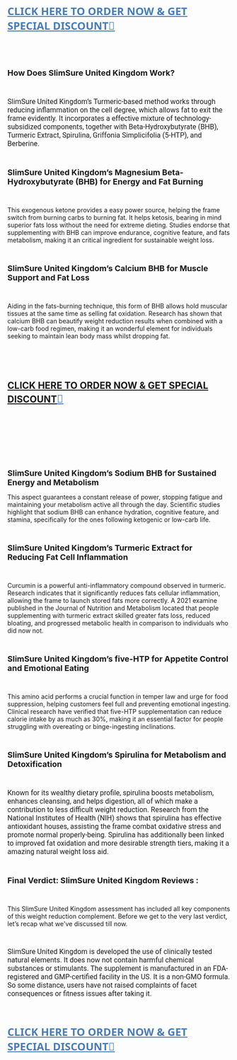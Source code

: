 <p align="left">&nbsp;</p>
<p align="left">&nbsp;</p>
<h2 class="western" align="left"><a href="https://www.facebook.com/UKSlimSure/"><strong><span style="color: #477db8;"><span style="font-family: 'Segoe UI', 'Helvetica Neue', Helvetica, Roboto, Oxygen, Ubuntu, Cantarell, 'Fira Sans', 'Droid Sans', sans-serif;"><span style="font-size: x-large;"><u><strong>CLICK HERE TO ORDER NOW &amp; GET SPECIAL DISCOUNT</strong></u></span></span></span></strong><strong><span style="color: #477db8;"><span style="font-family: 'Segoe UI', 'Helvetica Neue', Helvetica, Roboto, Oxygen, Ubuntu, Cantarell, 'Fira Sans', 'Droid Sans', sans-serif;"><span style="font-size: x-large;"><u><strong>💟</strong></u></span></span></span></strong></a></h2>
<p>&nbsp;</p>
<p>&nbsp;</p>
<p><span style="font-size: large;"><strong>How Does SlimSure United Kingdom Work?</strong></span></p>
<p>&nbsp;</p>
<p><span style="color: #1f1f1f;"><span style="font-family: Roboto, Noto, sans-serif;"><span style="font-size: medium;">SlimSure United Kingdom&rsquo;s Turmeric-based method works through reducing inflammation on the cell degree, which allows fat to exit the frame evidently. It incorporates a effective mixture of technology-subsidized components, together with Beta-Hydroxybutyrate (BHB), Turmeric Extract, Spirulina, Griffonia Simplicifolia (5-HTP), and Berberine.</span></span></span></p>
<p>&nbsp;</p>
<p><span style="font-size: large;"><strong>SlimSure United Kingdom&rsquo;s Magnesium Beta-Hydroxybutyrate (BHB) for Energy and Fat Burning</strong></span></p>
<p>&nbsp;</p>
<p>This exogenous ketone provides a easy power source, helping the frame switch from burning carbs to burning fat. It helps ketosis, bearing in mind superior fats loss without the need for extreme dieting. Studies endorse that supplementing with BHB can improve endurance, cognitive feature, and fats metabolism, making it an critical ingredient for sustainable weight loss.</p>
<p>&nbsp;</p>
<p><span style="font-size: large;"><strong>SlimSure United Kingdom&rsquo;s Calcium BHB for Muscle Support and Fat Loss</strong></span></p>
<p>&nbsp;</p>
<p>Aiding in the fats-burning technique, this form of BHB allows hold muscular tissues at the same time as selling fat oxidation. Research has shown that calcium BHB can beautify weight reduction results when combined with a low-carb food regimen, making it an wonderful element for individuals seeking to maintain lean body mass whilst dropping fat.</p>
<p>&nbsp;</p>
<p>&nbsp;</p>
<h2 class="western"><a href="https://besthealthtopic.com/slimsure-united-kingdom-buy/"><strong>CLICK HERE TO ORDER NOW &amp; GET SPECIAL DISCOUNT</strong><strong><span style="color: #477db8;"><span style="font-family: 'Segoe UI', 'Helvetica Neue', Helvetica, Roboto, Oxygen, Ubuntu, Cantarell, 'Fira Sans', 'Droid Sans', sans-serif;"><span style="font-size: x-large;"><u><strong>💟</strong></u></span></span></span></strong></a></h2>
<p>&nbsp;</p>
<p>&nbsp;</p>
<p>&nbsp;</p>
<p>&nbsp;</p>
<p><span style="font-size: large;"><strong>SlimSure United Kingdom&rsquo;s Sodium BHB for Sustained Energy and Metabolism</strong></span></p>
<p>This aspect guarantees a constant release of power, stopping fatigue and maintaining your metabolism active all through the day. Scientific studies highlight that sodium BHB can enhance hydration, cognitive feature, and stamina, specifically for the ones following ketogenic or low-carb life.</p>
<p>&nbsp;</p>
<p><span style="font-size: large;"><strong>SlimSure United Kingdom&rsquo;s Turmeric Extract for Reducing Fat Cell Inflammation</strong></span></p>
<p>&nbsp;</p>
<p>Curcumin is a powerful anti-inflammatory compound observed in turmeric. Research indicates that it significantly reduces fats cellular inflammation, allowing the frame to launch stored fats more correctly. A 2021 examine published in the Journal of Nutrition and Metabolism located that people supplementing with turmeric extract skilled greater fats loss, reduced bloating, and progressed metabolic health in comparison to individuals who did now not.</p>
<p>&nbsp;</p>
<p><span style="font-size: large;"><strong>SlimSure United Kingdom&rsquo;s five-HTP for Appetite Control and Emotional Eating</strong></span></p>
<p>&nbsp;</p>
<p>This amino acid performs a crucial function in temper law and urge for food suppression, helping customers feel full and preventing emotional ingesting. Clinical research have verified that five-HTP supplementation can reduce calorie intake by as much as 30%, making it an essential factor for people struggling with overeating or binge-ingesting inclinations.</p>
<p>&nbsp;</p>
<p><span style="font-size: large;"><strong>SlimSure United Kingdom&rsquo;s Spirulina for Metabolism and Detoxification</strong></span></p>
<p>&nbsp;</p>
<p><span style="color: #1f1f1f;"><span style="font-family: Roboto, Noto, sans-serif;"><span style="font-size: medium;">Known for its wealthy dietary profile, spirulina boosts metabolism, enhances cleansing, and helps digestion, all of which make a contribution to less difficult weight reduction. Research from the National Institutes of Health (NIH) shows that spirulina has effective antioxidant houses, assisting the frame combat oxidative stress and promote normal properly-being. Spirulina has additionally been linked to improved fat oxidation and more desirable strength tiers, making it a amazing natural weight loss aid.</span></span></span></p>
<p>&nbsp;</p>
<p><span style="font-size: large;"><strong>Final Verdict: SlimSure United Kingdom Reviews :</strong></span></p>
<p>&nbsp;</p>
<p>This SlimSure United Kingdom assessment has included all key components of this weight reduction complement. Before we get to the very last verdict, let&rsquo;s recap what we've discussed till now.</p>
<p>&nbsp;</p>
<p><span style="color: #1f1f1f;"><span style="font-family: Roboto, Noto, sans-serif;"><span style="font-size: medium;">SlimSure United Kingdom is developed the use of clinically tested natural elements. It does now not contain harmful chemical substances or stimulants. The supplement is manufactured in an FDA-registered and GMP-certified facility in the US. It is a non-GMO formula. So some distance, users have not raised complaints of facet consequences or fitness issues after taking it.</span></span></span></p>
<p>&nbsp;</p>
<h2 class="western"><a href="https://besthealthtopic.com/slimsure-united-kingdom-buy/"><strong><span style="color: #477db8;"><span style="font-family: 'Segoe UI', 'Helvetica Neue', Helvetica, Roboto, Oxygen, Ubuntu, Cantarell, 'Fira Sans', 'Droid Sans', sans-serif;"><span style="font-size: x-large;"><u><strong>CLICK HERE TO ORDER NOW &amp; GET SPECIAL DISCOUNT</strong></u></span></span></span></strong><strong><span style="color: #477db8;"><span style="font-family: 'Segoe UI', 'Helvetica Neue', Helvetica, Roboto, Oxygen, Ubuntu, Cantarell, 'Fira Sans', 'Droid Sans', sans-serif;"><span style="font-size: x-large;"><u><strong>💟</strong></u></span></span></span></strong></a></h2>
<p align="left">&nbsp;</p>
